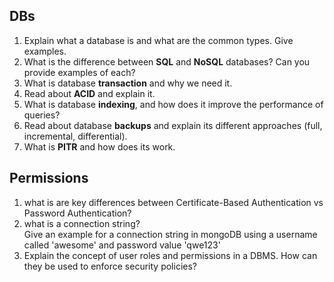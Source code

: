 ## DBs
1. Explain what a database is and what are the common types. Give examples.
2. What is the difference between **SQL** and **NoSQL** databases? Can you provide examples of each?
3. What is database **transaction** and why we need it.
4. Read about **ACID** and explain it.
5. What is database **indexing**, and how does it improve the performance of queries?
6. Read about database **backups** and explain its different approaches (full, incremental, differential).
7. What is **PITR** and how does its work.

## Permissions
1. what is are key differences between Certificate-Based Authentication vs Password Authentication?
2. what is a connection string?    
  Give an example for a connection string in mongoDB using a username called 'awesome' and password value 'qwe123'
3. Explain the concept of user roles and permissions in a DBMS. How can they be used to enforce security policies?

